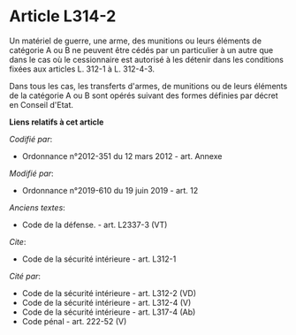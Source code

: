 # Article L314-2

Un matériel de guerre, une arme, des munitions ou leurs éléments de catégorie A ou B ne peuvent être cédés par un particulier
à un autre que dans le cas où le cessionnaire est autorisé à les détenir dans les conditions fixées aux articles L. 312-1 à
L. 312-4-3.

Dans tous les cas, les transferts d'armes, de munitions ou de leurs éléments de la catégorie A ou B sont opérés suivant des
formes définies par décret en Conseil d'Etat.

**Liens relatifs à cet article**

_Codifié par_:

  - Ordonnance n°2012-351 du 12 mars 2012 - art. Annexe

_Modifié par_:

  - Ordonnance n°2019-610 du 19 juin 2019 - art. 12

_Anciens textes_:

  - Code de la défense. - art. L2337-3 (VT)

_Cite_:

  - Code de la sécurité intérieure - art. L312-1

_Cité par_:

  - Code de la sécurité intérieure - art. L312-2 (VD)
  - Code de la sécurité intérieure - art. L312-4 (V)
  - Code de la sécurité intérieure - art. L317-4 (Ab)
  - Code pénal - art. 222-52 (V)

